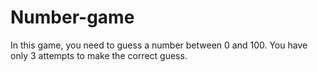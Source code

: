 # Number-game
In this game, you need to guess a number between 0 and 100. You have only 3 attempts to make the correct guess.

